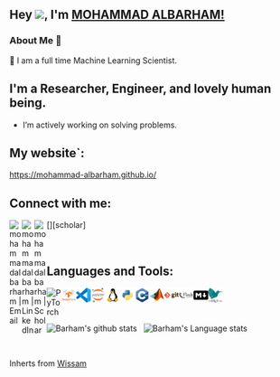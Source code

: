 ## Hey <img src="https://github.com/TheDudeThatCode/TheDudeThatCode/blob/master/Assets/Hi.gif" width="29px">, I'm [MOHAMMAD ALBARHAM!](https://mohammad-albarham.github.io/) 


### About Me 🚀
🌱 I am a full time Machine Learning Scientist.

## I'm a Researcher, Engineer, and lovely human being.

- I’m actively working on solving problems.


## My website`:

https://mohammad-albarham.github.io/

## Connect with me:

[<img align="left" alt="mohammadalbarham | Email" width="22px" src="https://upload.wikimedia.org/wikipedia/commons/7/7e/Gmail_icon_%282020%29.svg" />][email]
[<img align="left" alt="mohammadalbarham | LinkedIn" width="22px" src="https://upload.wikimedia.org/wikipedia/commons/e/e9/Linkedin_icon.svg" />][linkedin]
[<img align="left" alt="mohammadalbarham | Scholar" width="22px" src="https://icon-icons.com/downloadimage.php?id=130918&root=2108/PNG/32/&file=google_scholar_icon_130918.png" />][scholar]

<br />

## Languages and Tools:

<img align="left" alt="PyTorch" width="26px" src="https://pytorch.org/assets/images/pytorch-logo.png" />
<img align="left" alt="Tensorflow" width="26px" src="https://raw.githubusercontent.com/github/explore/master/topics/tensorflow/tensorflow.png" />
<img align="left" alt="Visual Studio Code" width="26px" src="https://raw.githubusercontent.com/github/explore/master/topics/visual-studio-code/visual-studio-code.png" />
<img align="left" alt="Jupyter Notebook" width="26px" src="https://raw.githubusercontent.com/github/explore/master/topics/jupyter-notebook/jupyter-notebook.png" />
<img align="left" alt="Linux" width="26px" src="https://raw.githubusercontent.com/github/explore/master/topics/linux/linux.png" />
<img align="left" alt="Python" width="26px" src="https://raw.githubusercontent.com/github/explore/master/topics/python/python.png" />
<img align="left" alt="C++" width="26px" src="https://raw.githubusercontent.com/github/explore/master/topics/cpp/cpp.png" />
<img align="left" alt="Matlab" width="26px" src="https://raw.githubusercontent.com/github/explore/master/topics/matlab/matlab.png" />
<img align="left" alt="Git" width="26px" src="https://raw.githubusercontent.com/github/explore/master/topics/git/git.png" />
<img align="left" alt="Flask" width="26px" src="https://raw.githubusercontent.com/github/explore/master/topics/flask/flask.png" />
<img align="left" alt="Markdown" width="26px" src="https://raw.githubusercontent.com/github/explore/master/topics/markdown/markdown.png" />
<img align="left" alt="Latex" width="26px" src="https://raw.githubusercontent.com/github/explore/master/topics/latex/latex.png" />

<br />
<br />

##
[Website]: https://mohammad-albarham.github.io/
[email]: mailto:mohammedbrham98@gmail.com
[linkedin]: https://www.linkedin.com/in/muhammad-al-barham

![Barham's github stats](https://github-readme-stats.vercel.app/api?username=mohammad-albarham&show_icons=true&hide_border=true)&nbsp;&nbsp;
![Barham's Language stats](https://github-readme-stats-eight-theta.vercel.app/api/top-langs/?username=mohammad-albarham&layout=compact&langs_count=8&hide_border=true)
<br />

<br/>


Inherts from [Wissam](https://github.com/WissamAntoun/WissamAntoun/blob/master/README.md?plain=1)
